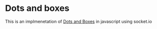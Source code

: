 # Dots and boxes

This is an implmenetation of [Dots and Boxes](https://en.wikipedia.org/wiki/Dots_and_Boxes) in javascript using socket.io
